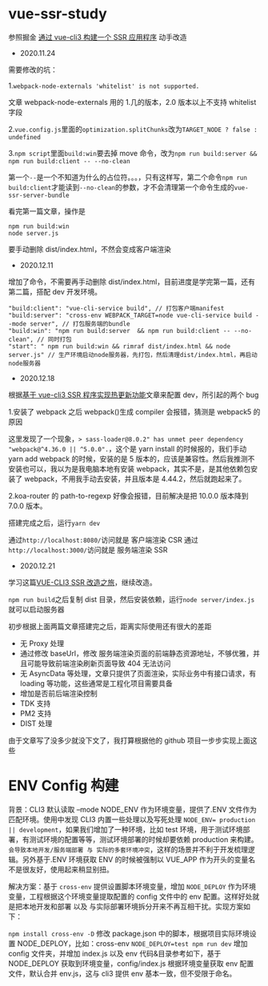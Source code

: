# vue-ssr-study

参照掘金 [通过 vue-cli3 构建一个 SSR 应用程序](https://juejin.cn/post/6844903678646681607) 动手改造

- 2020.11.24

需要修改的坑：

1.`webpack-node-externals 'whitelist' is not supported.`

文章 webpack-node-externals 用的 1.几的版本，2.0 版本以上不支持 whitelist 字段

2.`vue.config.js`里面的`optimization.splitChunks`改为`TARGET_NODE ? false : undefined`

3.`npm script`里面`build:win`要去掉 move 命令，改为`npm run build:server && npm run build:client -- --no-clean`

第一个`--`是一个不知道为什么的占位符。。。，只有这样写，第二个命令`npm run build:client`才能读到`--no-clean`的参数，才不会清理第一个命令生成的`vue-ssr-server-bundle`

看完第一篇文章，操作是

```
npm run build:win
node server.js
```

要手动删除 dist/index.html，不然会变成客户端渲染

- 2020.12.11

增加了命令，不需要再手动删除 dist/index.html，目前进度是学完第一篇，还有第二篇，搭配 dev 开发环境。

```
"build:client": "vue-cli-service build", // 打包客户端manifest
"build:server": "cross-env WEBPACK_TARGET=node vue-cli-service build --mode server", // 打包服务端的bundle
"build:win": "npm run build:server  && npm run build:client -- --no-clean", // 同时打包
"start": " npm run build:win && rimraf dist/index.html && node server.js" // 生产环境启动node服务器，先打包，然后清理dist/index.html，再启动node服务器
```

- 2020.12.18

根据[基于 vue-cli3 SSR 程序实现热更新功能](https://juejin.cn/post/6844903693373046792)文章来配置 dev，所引起的两个 bug

1.安装了 webpack 之后 webpack()生成 compiler 会报错，猜测是 webpack5 的原因

这里发现了一个现象，`> sass-loader@8.0.2" has unmet peer dependency "webpack@^4.36.0 || ^5.0.0".`，这个是 yarn install 的时候报的，我们手动 yarn add webpack 的时候，安装的是 5 版本的，应该是兼容性。然后我推测不安装也可以，我以为是我电脑本地有安装 webpack，其实不是，是其他依赖包安装了 webpack，不用我手动去安装，并且版本是 4.44.2，然后就跑起来了。

2.koa-router 的 path-to-regexp 好像会报错，目前解决是把 10.0.0 版本降到 7.0.0 版本。

搭建完成之后，运行`yarn dev`

通过`http://localhost:8080/`访问就是 客户端渲染 CSR
通过`http://localhost:3000/`访问就是 服务端渲染 SSR

- 2020.12.21

学习这篇[VUE-CLI3 SSR 改造之旅](http://www.ediaos.com/2019/01/27/vue-cli3-ssr-project/)，继续改造。

`npm run build`之后复制 dist 目录，然后安装依赖，运行`node server/index.js`就可以启动服务器

初步根据上面两篇文章搭建完之后，距离实际使用还有很大的差距

- 无 Proxy 处理
- 通过修改 baseUrl，修改 服务端渲染页面的前端静态资源地址，不够优雅，并且可能导致前端渲染刷新页面导致 404 无法访问
- 无 AsyncData 等处理，文章只提供了页面渲染，实际业务中有接口请求，有 loading 等功能，这些通常是工程化项目需要具备
- 增加是否前后端渲染控制
- TDK 支持
- PM2 支持
- DIST 处理

由于文章写了没多少就没下文了，我打算根据他的 github 项目一步步实现上面这些

# ENV Config 构建

背景：CLI3 默认读取 –mode NODE_ENV 作为环境变量，提供了.ENV 文件作为匹配环境。使用中发现 CLI3 内置一些处理以及写死处理 `NODE_ENV= production || development`，如果我们增加了一种环境，比如 test 环境，用于测试环境部署，有测试环境的配置等等，测试环境部署的时候却要依赖 production 来构建。 `会导致本地开发/服务端部署 与 实际的多套环境冲突`，这样的场景并不利于开发梳理逻辑。另外基于.ENV 环境获取 ENV 的时候被强制以 VUE_APP 作为开头的变量名不是很友好，使用起来稍显别扭。

解决方案：基于 `cross-env` 提供设置脚本环境变量，增加 `NODE_DEPLOY` 作为环境变量，工程根据这个环境变量提取配置的 config 文件中的 env 配置。这样好处就是把本地开发和部署 以及 与实际部署环境拆分开来不再互相干扰。实现方案如下：

`npm install cross-env -D`
修改 package.json 中的脚本，根据项目实际环境设置 NODE_DEPLOY，比如：cross-env `NODE_DEPLOY=test npm run dev`
增加 config 文件夹，并增加 index.js 以及 env 代码&目录参考如下，基于 NODE_DEPLOY 获取到环境变量，config/index.js 根据环境变量获取 env 配置文件，默认合并 env.js，这与 cli3 提供 env 基本一致，但不受限于命名。
